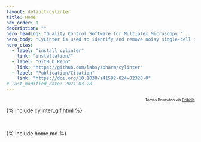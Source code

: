 ```yaml
---
layout: default-cylinter
title: Home
nav_order: 1
description: ""
hero_heading: "Quality Control Software for Multiplex Microscopy."
hero_body: "CyLinter is used to identify and remove noisy single-cell instances in multiplex images of tissue."
hero_ctas:
  - label: "install cylinter"
    link: "installation/"
  - label: "GitHub Repo"
    link: "https://github.com/labsyspharm/cylinter"
  - label: "Publication/Citation"
    link: "https://doi.org/10.1038/s41592-024-02328-0"
# last_modified_date: 2021-03-28
---
```


<!-- <div class="image-container">
<p class="image-holder">
<img src="{{ site.baseurl }}/assets/gifs/solitary_saunter.gif" />
</p>
</div> -->

<div style = "text-align:right; font-size: 10px; z-index: 1000;">
  Tomas Brunsdon via <a href="https://dribbble.com/shots/3281814-Solitary-Saunter/">Dribble</a>
</div>

{% include cylinter_gif.html %}

<br/>

{% include home.md %}

<!-- {% include youtube.html id="DY_F-eG9nm4" autoplay=true mute=true controls=false loop=true related=false %} -->

<br/>
